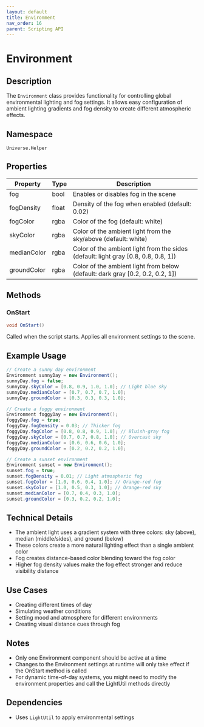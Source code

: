 ```yaml
---
layout: default
title: Environment
nav_order: 16
parent: Scripting API
---
```

# Environment

## Description
The `Environment` class provides functionality for controlling global environmental lighting and fog settings. It allows easy configuration of ambient lighting gradients and fog density to create different atmospheric effects.

## Namespace
`Universe.Helper`

## Properties
| Property    | Type  | Description                                                                        |
|-------------|-------|------------------------------------------------------------------------------------|
| fog         | bool  | Enables or disables fog in the scene                                               |
| fogDensity  | float | Density of the fog when enabled (default: 0.02)                                    |
| fogColor    | rgba  | Color of the fog (default: white)                                                  |
| skyColor    | rgba  | Color of the ambient light from the sky/above (default: white)                     |
| medianColor | rgba  | Color of the ambient light from the sides (default: light gray [0.8, 0.8, 0.8, 1]) |
| groundColor | rgba  | Color of the ambient light from below (default: dark gray [0.2, 0.2, 0.2, 1])      |

## Methods

### OnStart
```csharp
void OnStart()
```
Called when the script starts. Applies all environment settings to the scene.

## Example Usage
```csharp
// Create a sunny day environment
Environment sunnyDay = new Environment();
sunnyDay.fog = false;
sunnyDay.skyColor = [0.8, 0.9, 1.0, 1.0]; // Light blue sky
sunnyDay.medianColor = [0.7, 0.7, 0.7, 1.0];
sunnyDay.groundColor = [0.3, 0.3, 0.3, 1.0];

// Create a foggy environment
Environment foggyDay = new Environment();
foggyDay.fog = true;
foggyDay.fogDensity = 0.03; // Thicker fog
foggyDay.fogColor = [0.8, 0.8, 0.9, 1.0]; // Bluish-gray fog
foggyDay.skyColor = [0.7, 0.7, 0.8, 1.0]; // Overcast sky
foggyDay.medianColor = [0.6, 0.6, 0.6, 1.0];
foggyDay.groundColor = [0.2, 0.2, 0.2, 1.0];

// Create a sunset environment
Environment sunset = new Environment();
sunset.fog = true;
sunset.fogDensity = 0.01; // Light atmospheric fog
sunset.fogColor = [1.0, 0.6, 0.4, 1.0]; // Orange-red fog
sunset.skyColor = [1.0, 0.5, 0.3, 1.0]; // Orange-red sky
sunset.medianColor = [0.7, 0.4, 0.3, 1.0];
sunset.groundColor = [0.3, 0.2, 0.2, 1.0];
```

## Technical Details
- The ambient light uses a gradient system with three colors: sky (above), median (middle/sides), and ground (below)
- These colors create a more natural lighting effect than a single ambient color
- Fog creates distance-based color blending toward the fog color
- Higher fog density values make the fog effect stronger and reduce visibility distance

## Use Cases
- Creating different times of day
- Simulating weather conditions
- Setting mood and atmosphere for different environments
- Creating visual distance cues through fog

## Notes
- Only one Environment component should be active at a time
- Changes to the Environment settings at runtime will only take effect if the OnStart method is called
- For dynamic time-of-day systems, you might need to modify the environment properties and call the LightUtil methods directly

## Dependencies
- Uses `LightUtil` to apply environmental settings
